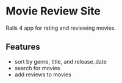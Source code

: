 # Movie Review Site
Rails 4 app for rating and reviewing movies.

## Features

- sort by genre, title, and release_date
- search for movies
- add reviews to movies